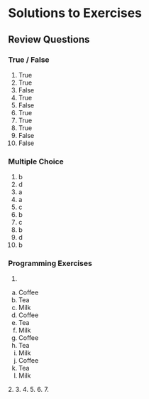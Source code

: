 # Solutions to Exercises
## Review Questions
### True / False 
1. True
2. True
3. False
4. True
5. False
6. True
7. True
8. True 
9. False
10. False
### Multiple Choice
1. b
2. d
3. a
4. a
5. c
6. b
7. c
8. b
9. d
10. b
### Programming Exercises
1.
<ol type="a">
  <li>Coffee</li>
  <li>Tea</li>
  <li>Milk</li>
  <li>Coffee</li>
  <li>Tea</li>
  <li>Milk</li>
  <li>Coffee</li>
  <li>Tea</li>
  <li>Milk</li>
  <li>Coffee</li>
  <li>Tea</li>
  <li>Milk</li>
</ol>
2.
3.
4.
5.
6.
7.
